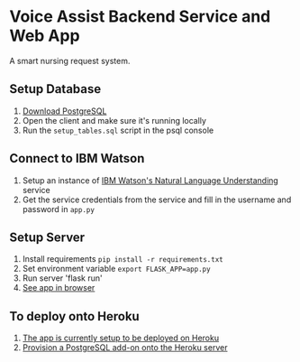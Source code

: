 # Voice Assist Backend Service and Web App
A smart nursing request system.


## Setup Database
1. [Download PostgreSQL](https://www.postgresql.org/download/)
2. Open the client and make sure it's running locally
3. Run the `setup_tables.sql` script in the psql console

## Connect to IBM Watson
1. Setup an instance of [IBM Watson's Natural Language Understanding](https://console.ng.bluemix.net/catalog/services/natural-language-understanding) service
2. Get the service credentials from the service and fill in the username and password in `app.py`

## Setup Server
1. Install requirements `pip install -r requirements.txt`
2. Set environment variable `export FLASK_APP=app.py`
3. Run server 'flask run'
4. [See app in browser](localhost:5000)

## To deploy onto Heroku
1. [The app is currently setup to be deployed on Heroku](https://devcenter.heroku.com/articles/getting-started-with-python#introduction)
2. [Provision a PostgreSQL add-on onto the Heroku server](https://devcenter.heroku.com/articles/heroku-postgresql#provisioning-the-add-on)
